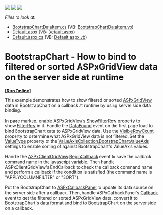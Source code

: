 <!-- default badges list -->
![](https://img.shields.io/endpoint?url=https://codecentral.devexpress.com/api/v1/VersionRange/128548970/17.1.5%2B)
[![](https://img.shields.io/badge/Open_in_DevExpress_Support_Center-FF7200?style=flat-square&logo=DevExpress&logoColor=white)](https://supportcenter.devexpress.com/ticket/details/T556711)
[![](https://img.shields.io/badge/📖_How_to_use_DevExpress_Examples-e9f6fc?style=flat-square)](https://docs.devexpress.com/GeneralInformation/403183)
<!-- default badges end -->
<!-- default file list -->
*Files to look at*:

* [BootstrapChartDataItem.cs](./CS/App_Code/BootstrapChartDataItem.cs) (VB: [BootstrapChartDataItem.vb](./VB/App_Code/BootstrapChartDataItem.vb))
* [Default.aspx](./CS/Default.aspx) (VB: [Default.aspx](./VB/Default.aspx))
* [Default.aspx.cs](./CS/Default.aspx.cs) (VB: [Default.aspx.vb](./VB/Default.aspx.vb))
<!-- default file list end -->
# BootstrapChart - How to bind to filtered or sorted ASPxGridView data on the server side at runtime
<!-- run online -->
**[[Run Online]](https://codecentral.devexpress.com/t556711/)**
<!-- run online end -->


This example demonstrates how to show filtered or sorted <a href="https://documentation.devexpress.com/AspNet/DevExpress.Web.ASPxGridView.members">ASPxGridView</a> data in <a href="https://documentation.devexpress.com/AspNetBootstrap/DevExpress.Web.Bootstrap.BootstrapChart.members">BootstrapChart</a> on a callback at runtime by using server side data binding.<br><br>In page markup, enable ASPxGridView’s <a href="https://documentation.devexpress.com/AspNet/DevExpress.Web.ASPxGridViewSettings.ShowFilterRow.property">ShowFilterRow</a> property to show <a href="https://documentation.devexpress.com/AspNet/3753/ASP-NET-WebForms-Controls/Grid-View/Concepts/Data-Shaping-and-Manipulation/Filtering/Filter-Row">FilterRow</a> in it. Handle the <a href="https://documentation.devexpress.com/AspNet/DevExpress.Web.ASPxDataWebControlBase.DataBound.event">DataBound</a> event on the first page load to bind BootstrapChart data to ASPxGridView data. Use the <a href="https://documentation.devexpress.com/AspNet/DevExpress.Web.ASPxGridView.VisibleRowCount.property">VisibleRowCount</a> property to determine what ASPxGridView data is not filtered. Set the <a href="https://documentation.devexpress.com/AspNetBootstrap/DevExpress.Web.Bootstrap.BootstrapChartValueAxis.ValueType.property">ValueType</a> property of the <a href="https://documentation.devexpress.com/AspNetBootstrap/DevExpress.Web.Bootstrap.BootstrapChartValueAxis.members">ValueAxisCollection.BootstrapChartValueAxis</a> settings to enable sorting of against BootstrapChart's ValueAxis values.<br><br>Handle the <a href="https://documentation.devexpress.com/AspNet/DevExpress.Web.Scripts.ASPxClientGridView.members">ASPxClientGridView</a>.<a href="https://documentation.devexpress.com/AspNet/DevExpress.Web.Scripts.ASPxClientGridView.BeginCallback.event">BeginCallback</a> event to save the callback command name in the javascript variable. Then handle ASPxClientGridView's <a href="https://documentation.devexpress.com/AspNet/DevExpress.Web.Scripts.ASPxClientGridView.EndCallback.event">EndCallback</a> to check the callback command name and perform a callback if the condition is satisfied (the command name is "APPLYCOLUMNFILTER" or "SORT").<br><br>Put the BootstrapChart to <a href="https://documentation.devexpress.com/AspNet/DevExpress.Web.ASPxCallbackPanel.members">ASPxCallbackPanel</a> to update its data source on the server side after a callback. Then, handle ASPxCallbackPanel's <a href="https://documentation.devexpress.com/AspNet/DevExpress.Web.ASPxCallbackPanel.Callback.event">Callback</a> event to get the filtered or sorted ASPxGridView data, convert it to BootstrapChart's data format and bind to BootstrapChart on the server side on a callback.<br><br>

<br/>


